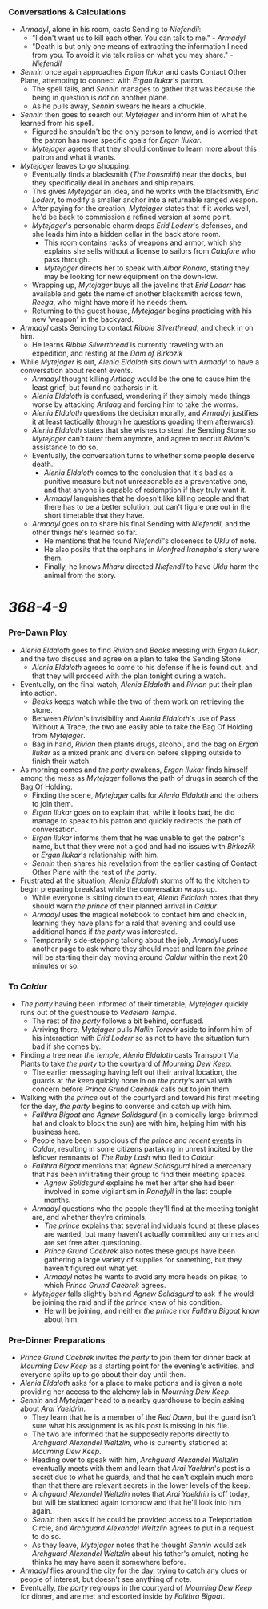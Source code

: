 ### Conversations & Calculations

* *Armadyl*, alone in his room, casts Sending to *Niefendil*:
  * "I don't want us to kill each other. You can talk to me." - *Armadyl*
  * "Death is but only one means of extracting the information I need from you. To avoid it via talk relies on what you may share." - *Niefendil*
* *Sennin* once again approaches *Ergan Ilukar* and casts Contact Other Plane, attempting to connect with *Ergan Ilukar*'s patron.
  * The spell fails, and *Sennin* manages to gather that was because the being in question is *not* on another plane.
  * As he pulls away, *Sennin* swears he hears a chuckle.
* *Sennin* then goes to search out *Mytejager* and inform him of what he learned from his spell.
  * Figured he shouldn't be the only person to know, and is worried that the patron has more specific goals for *Ergan Ilukar*.
  * *Mytejager* agrees that they should continue to learn more about this patron and what it wants.
* *Mytejager* leaves to go shopping.
  * Eventually finds a blacksmith (*The Ironsmith*) near the docks, but they specifically deal in anchors and ship repairs.
  * This gives *Mytejager* an idea, and he works with the blacksmith, *Erid Loderr*, to modify a smaller anchor into a returnable ranged weapon.
  * After paying for the creation, *Mytejager* states that if it works well, he'd be back to commission a refined version at some point.
  * *Mytejager*'s personable charm drops *Erid Loderr*'s defenses, and she leads him into a hidden cellar in the back store room.
    * This room contains racks of weapons and armor, which she explains she sells without a license to sailors from *Calafore* who pass through.
    * *Mytejager* directs her to speak with *Albar Ronaro*, stating they may be looking for new equipment on the down-low.
  * Wrapping up, *Mytejager* buys all the javelins that *Erid Loderr* has available and gets the name of another blacksmith across town, *Reega*, who might have more if he needs them.
  * Returning to the guest house, *Mytejager* begins practicing with his new 'weapon' in the backyard.
* *Armadyl* casts Sending to contact *Ribble Silverthread*, and check in on him.
  * He learns *Ribble Silverthread* is currently traveling with an expedition, and resting at the *Dam of Birkozik*
* While *Mytejager* is out, *Alenia Eldaloth* sits down with *Armadyl* to have a conversation about recent events.
  * *Armadyl* thought killing *Artlaag* would be the one to cause him the least grief, but found no catharsis in it.
  * *Alenia Eldaloth* is confused, wondering if they simply made things worse by attacking *Artlaag* and forcing him to take the worms.
  * *Alenia Eldaloth* questions the decision morally, and *Armadyl* justifies it at least tactically (though he questions goading them afterwards).
  * *Alenia Eldaloth* states that she wishes to steal the Sending Stone so *Mytejager* can't taunt them anymore, and agree to recruit *Rivian*'s assistance to do so.
  * Eventually, the conversation turns to whether some people deserve death.
    * *Alenia Eldaloth* comes to the conclusion that it's bad as a punitive measure but not unreasonable as a preventative one, and that anyone is capable of redemption if they truly want it.
    * *Armadyl* languishes that he doesn't like killing people and that there has to be a better solution, but can't figure one out in the short timetable that they have.
  * *Armadyl* goes on to share his final Sending with *Niefendil*, and the other things he's learned so far.
    * He mentions that he found *Niefendil*'s closeness to *Uklu* of note.
    * He also posits that the orphans in *Manfred Iranapha*'s story were them.
    * Finally, he knows *Mharu* directed *Niefendil* to have *Uklu* harm the animal from the story.

# *368-4-9*

### Pre-Dawn Ploy

* *Alenia Eldaloth* goes to find *Rivian* and *Beaks* messing with *Ergan Ilukar*, and the two discuss and agree on a plan to take the Sending Stone.
  * *Alenia Eldaloth* agrees to come to his defense if he is found out, and that they will proceed with the plan tonight during a watch.
* Eventually, on the final watch, *Alenia Eldaloth* and *Rivian* put their plan into action.
  * *Beaks* keeps watch while the two of them work on retrieving the stone.
  * Between *Rivian*'s invisibility and *Alenia Eldaloth*'s use of Pass Without A Trace, the two are easily able to take the Bag Of Holding from *Mytejager*.
  * Bag in hand, *Rivian* then plants drugs, alcohol, and the bag on *Ergan Ilukar* as a mixed prank and diversion before slipping outside to finish their watch.
* As morning comes and *the party* awakens, *Ergan Ilukar* finds himself among the mess as *Mytejager* follows the path of drugs in search of the Bag Of Holding.
  * Finding the scene, *Mytejager* calls for *Alenia Eldaloth* and the others to join them.
  * *Ergan Ilukar* goes on to explain that, while it looks bad, he did manage to speak to his patron and quickly redirects the path of conversation.
  * *Ergan Ilukar* informs them that he was unable to get the patron's name, but that they were not a god and had no issues with *Birkoziik* or *Ergan Ilukar*'s relationship with him.
  * *Sennin* then shares his revelation from the earlier casting of Contact Other Plane with the rest of *the party*.
* Frustrated at the situation, *Alenia Eldaloth* storms off to the kitchen to begin preparing breakfast while the conversation wraps up.
  * While everyone is sitting down to eat, *Alenia Eldaloth* notes that they should warn *the prince* of their planned arrival in *Caldur*.
  * *Armadyl* uses the magical notebook to contact him and check in, learning they have plans for a raid that evening and could use additional hands if *the party* was interested.
  * Temporarily side-stepping talking about the job, *Armadyl* uses another page to ask where they should meet and learn *the prince* will be starting their day moving around *Caldur* within the next 20 minutes or so.

### To *Caldur*

* *The party* having been informed of their timetable, *Mytejager* quickly runs out of the guesthouse to *Vedelem Temple*.
  * The rest of *the party* follows a bit behind, confused.
  * Arriving there, *Mytejager* pulls *Nallin Torevir* aside to inform him of his interaction with *Erid Loderr* so as not to have the situation turn bad if she comes by.
* Finding a tree near *the temple*, *Alenia Eldaloth* casts Transport Via Plants to take *the party* to the courtyard of *Mourning Dew Keep*.
  * The earlier messaging having left out their arrival location, the guards at *the keep* quickly hone in on *the party*'s arrival with concern before *Prince Grund Caebrek* calls out to join them.
* Walking with *the prince* out of the courtyard and toward his first meeting for the day, *the party* begins to converse and catch up with him.
  * *Fallthra Bigoat* and *Agnew Solidsgurd* (in a comically large-brimmed hat and cloak to block the sun) are with him, helping him with his business here.
  * People have been suspicious of *the prince* and *recent* [events](..\09.%20Conflicts%20In%20Kereskell\%2862%29.md) in *Caldur*, resulting in some citizens partaking in unrest incited by the leftover remnants of *The Ruby Lash* who fled to *Caldur*.
  * *Fallthra Bigoat* mentions that *Agnew Solidsgurd* hired a mercenary that has been infiltrating their group to find their meeting spaces.
    * *Agnew Solidsgurd* explains he met her after she had been involved in some vigilantism in *Ranafyll* in the last couple months.
  * *Armadyl* questions who the people they'll find at the meeting tonight are, and whether they're criminals.
    * *The prince* explains that several individuals found at these places are wanted, but many haven't actually committed any crimes and are set free after questioning.
    * *Prince Grund Caebrek* also notes these groups have been gathering a large variety of supplies for something, but they haven't figured out what yet.
    * *Armadyl* notes he wants to avoid any more heads on pikes, to which *Prince Grund Caebrek* agrees.
  * *Mytejager* falls slightly behind *Agnew Solidsgurd* to ask if he would be joining the raid and if *the prince* knew of his condition.
    * He will be joining, and neither *the prince* nor *Fallthra Bigoat* know about him.

### Pre-Dinner Preparations

* *Prince Grund Caebrek* invites *the party* to join them for dinner back at *Mourning Dew Keep* as a starting point for the evening's activities, and everyone splits up to go about their day until then.
* *Alenia Eldaloth* asks for a place to make potions and is given a note providing her access to the alchemy lab in *Mourning Dew Keep*.
* *Sennin* and *Mytejager* head to a nearby guardhouse to begin asking about *Arai Yaeldrin*.
  * They learn that he is a member of the *Red Dawn*, but the guard isn't sure what his assignment is as his post is missing in his file.
  * The two are informed that he supposedly reports directly to *Archguard Alexandel Weltzlin*, who is currently stationed at *Mourning Dew Keep*.
  * Heading over to speak with him, *Archguard Alexandel Weltzlin* eventually meets with them and learn that *Arai Yaeldrin*'s post is a secret due to what he guards, and that he can't explain much more than that there are relevant secrets in the lower levels of the keep.
  * *Archguard Alexandel Weltzlin* notes that *Arai Yaeldrin* is off today, but will be stationed again tomorrow and that he'll look into him again.
  * *Sennin* then asks if he could be provided access to a Teleportation Circle, and *Archguard Alexandel Weltzlin* agrees to put in a request to do so.
  * As they leave, *Mytejager* notes that he thought *Sennin* would ask *Archguard Alexandel Weltzlin* about his father's amulet, noting he thinks he may have seen it somewhere before.
* *Armadyl* flies around the city for the day, trying to catch any clues or people of interest, but doesn't see anything of note.
* Eventually, *the party* regroups in the courtyard of *Mourning Dew Keep* for dinner, and are met and escorted inside by *Fallthra Bigoat*.
